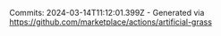 Commits: 2024-03-14T11:12:01.399Z - Generated via https://github.com/marketplace/actions/artificial-grass
<br>
